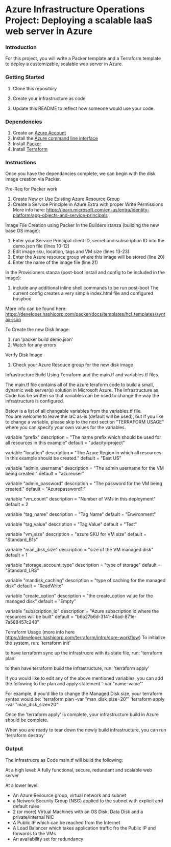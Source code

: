 # Azure Infrastructure Operations Project: Deploying a scalable IaaS web server in Azure

### Introduction
For this project, you will write a Packer template and a Terraform template to deploy a customizable, scalable web server in Azure.

### Getting Started
1. Clone this repository

2. Create your infrastructure as code

3. Update this README to reflect how someone would use your code.

### Dependencies
1. Create an [Azure Account](https://portal.azure.com) 
2. Install the [Azure command line interface](https://docs.microsoft.com/en-us/cli/azure/install-azure-cli?view=azure-cli-latest)
3. Install [Packer](https://www.packer.io/downloads)
4. Install [Terraform](https://www.terraform.io/downloads.html)

### Instructions
Once you have the dependancies complete, we can begin with the disk image creation via Packer.

Pre-Req for Packer work
1. Create New or Use Existing Azure Resource Group
2. Create a Service Principle in Azure Extra with proper Write Permissions
  More info here:
  https://learn.microsoft.com/en-us/entra/identity-platform/app-objects-and-service-principals

Image File Creation using Packer
In the Builders stanza (building the new base OS image):
1. Enter your Service Principal client ID, secret and subscription ID into the demo.json file (lines 10-12)
2. Edit image sku, location, tags and VM size (lines 13-23)
3. Enter the Azure resource group where this image will be stored (line 20)
4. Enter the name of the image file (line 21)

In the Provisioners stanza (post-boot install and config to be included in the image):
1. include any additional inline shell commands to be run post-boot
The current config creates a very simple index.html file and configured busybox

More info can be found here:
https://developer.hashicorp.com/packer/docs/templates/hcl_templates/syntax-json

To Create the new Disk Image:
1. run 'packer build demo.json'
2. Watch for any errors

Verify Disk Image
1. Check your Azure Resouce group for the new disk image


Infrastructure Build Using Terraform and the main.tf and variables.tf files

The main.tf file contains all of the azure teraform code to build a small, dynamic 
web server(s) solution in Microsoft Azure.  The Infrastructure as Code has be written
so that variables can be used to change the way the infrastructure is configured.

Below is a list of all changable variables from the variables.tf file.  
You are welcome to leave the IaC as-is (default will be used), but if you like to change a variable, please skip to the next section "TERRAFORM USAGE" where you can specify
your own values for the variables.

variable "prefix" 
  description = "The name prefix which should be used for all resources in this example"
  default     = "udacity-project"

variable "location"
  description = "The Azure Region in which all resources in this example should be created."
  default     = "East US"

variable "admin_username"
  description = "The admin username for the VM being created."
  default     = "azureuser"

variable "admin_password"
  description = "The password for the VM being created."
  default     = "Azurepassword1!"

variable "vm_count"
  description = "Number of VMs in this deployment"
  default     = 2

variable "tag_name"
  description = "Tag Name"
  default     = "Environment"

variable "tag_value"
  description = "Tag Value"
  default     = "Test"

variable "vm_size"
  description = "azure SKU for VM size"
  default     = "Standard_B1s"

variable "man_disk_size"
  description = "size of the VM managed disk"
  default     = 1

variable "storage_account_type"
  description = "type of storage" 
  default     = "Standard_LRS"

variable "mandisk_caching"
  description = "type of caching for the managed disk"
  default     = "ReadWrite"

variable "create_option"
  description = "the create_option value for the managed disk"
  default     = "Empty"

variable "subscription_id"
  description = "Azure subscription id where the resources will be built"
  default     = "b6a27b6d-3141-46ad-871e-7a588457c248"


Terraform Usage 
(more info here https://developer.hashicorp.com/terraform/intro/core-workflow)
To initialize the system, run:
'terraform init'

to have terraform sync up the infrastrucre with its state file, run:
'terraform plan'

to then have terraform build the infrastructure, run:
'terraform apply'

If you would like to edit any of the above mentioned variables, you can add the 
following to the plan and apply statement
'-var "name-value"'

For example, if you'd like to change the Managed Disk size, your terraform syntax would be:
'terraform plan -var "man_disk_size=20"'
'terraform apply -var "man_disk_size=20"'

Once the 'terraform apply' is complete, your infrastructure build in Azure should be complete.

When you are ready to tear down the newly build infrastructure, you can run
'terraform destroy'

### Output
The Infrastrucre as Code main.tf will build the following:

At a high level:
A fully functional, secure, redundant and scalable web server

At a lower level:
* An Azure Resource group, virtual network and subnet
* a Network Security Group (NSG) applied to the subnet with explicit and default rules
* 2 (or more) Virtual Machines with an OS Disk, Data Disk and a private/internal NIC
* A Public IP which can be reached from the Internet
* A Load Balancer which takes application traffic fro the Public IP and forwards to the VMs
* An availability set for redundancy

